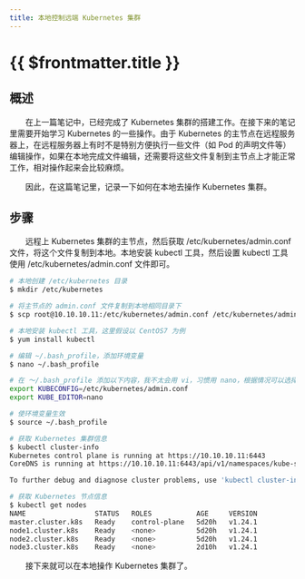 ```yaml
---
title: 本地控制远端 Kubernetes 集群
---
```


# {{ $frontmatter.title }}
## 概述

&emsp;&emsp;在上一篇笔记中，已经完成了 Kubernetes 集群的搭建工作。在接下来的笔记里需要开始学习 Kubernetes 的一些操作。由于 Kubernetes 的主节点在远程服务器上，在远程服务器上有时不是特别方便执行一些文件（如 Pod 的声明文件等）编辑操作，如果在本地完成文件编辑，还需要将这些文件复制到主节点上才能正常工作，相对操作起来会比较麻烦。

&emsp;&emsp;因此，在这篇笔记里，记录一下如何在本地去操作 Kubernetes 集群。

## 步骤
&emsp;&emsp;远程上 Kubernetes 集群的主节点，然后获取 /etc/kubernetes/admin.conf 文件，将这个文件复制到本地。本地安装 kubectl 工具，然后设置 kubectl 工具使用 /etc/kubernetes/admin.conf 文件即可。

```bash
# 本地创建 /etc/kubernetes 目录
$ mkdir /etc/kubernetes

# 将主节点的 admin.conf 文件复制到本地相同目录下
$ scp root@10.10.10.11:/etc/kubernetes/admin.conf /etc/kubernetes/admin.conf

# 本地安装 kubectl 工具，这里假设以 CentOS7 为例
$ yum install kubectl

# 编辑 ~/.bash_profile，添加环境变量
$ nano ~/.bash_profile

# 在 ～/.bash_profile 添加以下内容，我不太会用 vi，习惯用 nano，根据情况可以选择不加 KUBE_EDITOR 环境变量
export KUBECONFIG=/etc/kubernetes/admin.conf
export KUBE_EDITOR=nano

# 使环境变量生效
$ source ~/.bash_profile

# 获取 Kubernetes 集群信息
$ kubectl cluster-info
Kubernetes control plane is running at https://10.10.10.11:6443
CoreDNS is running at https://10.10.10.11:6443/api/v1/namespaces/kube-system/services/kube-dns:dns/proxy

To further debug and diagnose cluster problems, use 'kubectl cluster-info dump'.

# 获取 Kubernetes 节点信息
$ kubectl get nodes
NAME                 STATUS   ROLES           AGE     VERSION
master.cluster.k8s   Ready    control-plane   5d20h   v1.24.1
node1.cluster.k8s    Ready    <none>          5d20h   v1.24.1
node2.cluster.k8s    Ready    <none>          5d20h   v1.24.1
node3.cluster.k8s    Ready    <none>          2d10h   v1.24.1
```

&emsp;&emsp;接下来就可以在本地操作 Kubernetes 集群了。